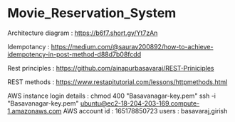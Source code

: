 # Movie_Reservation_System

Architecture diagram : https://b6f7.short.gy/Yt7zAn

Idempotancy : https://medium.com/@saurav200892/how-to-achieve-idempotency-in-post-method-d88d7b08fcdd

Rest principles : https://github.com/ainapurbasavaraj/REST-Priniciples

REST methods : https://www.restapitutorial.com/lessons/httpmethods.html

AWS instance login details : 
chmod 400 "Basavanagar-key.pem"
ssh -i "Basavanagar-key.pem" ubuntu@ec2-18-204-203-169.compute-1.amazonaws.com
AWS account id : 165178850723
users : basavaraj,girish


